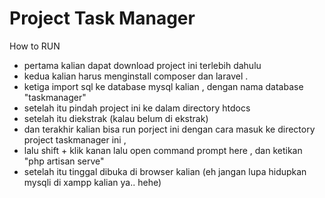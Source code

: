 <h1>Project Task Manager</h1>
<p>How to RUN</p>
<ul>
	<li>pertama kalian dapat download project ini terlebih dahulu</li>
	<li>kedua kalian harus menginstall composer dan laravel . </li>
	<li>ketiga import sql ke database mysql kalian , dengan nama database "taskmanager"</li>
	<li>setelah itu pindah project ini ke dalam directory htdocs</li>
	<li>setelah itu diekstrak (kalau belum di ekstrak)</li>
	<li>dan terakhir kalian bisa run porject ini dengan cara masuk ke directory project taskmanager ini , </li>
	<li>lalu shift + klik kanan lalu open command prompt here , dan ketikan "php artisan serve"</li>
	<li>setelah itu tinggal dibuka di browser kalian (eh jangan lupa hidupkan mysqli di xampp kalian ya.. hehe)</li>
</ul>